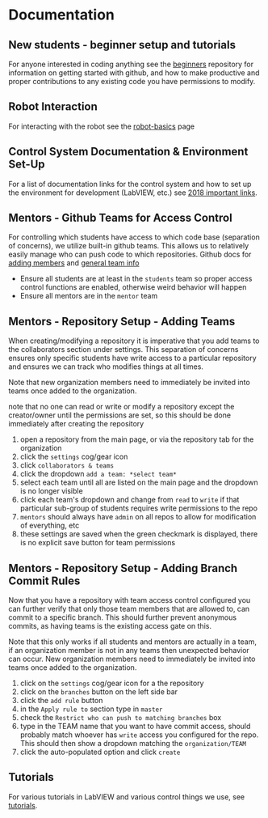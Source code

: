 # Documentation

## New students - beginner setup and tutorials
For anyone interested in coding anything see the [beginners](https://github.com/FullMetalFalcons/beginners) repository for information on getting started with github, and how to make productive and proper contributions to any existing code you have permissions to modify.

## Robot Interaction
For interacting with the robot see the [robot-basics](robot-basics.md) page

## Control System Documentation & Environment Set-Up
For a list of documentation links for the control system and how to set up the environment for development (LabVIEW, etc.) see [2018 important links](important-links.md).

## Mentors - Github Teams for Access Control
For controlling which students have access to which code base (separation of concerns), we utilize built-in github teams.  This allows us to relatively easily manage who can push code to which repositories.  Github docs for [adding members](https://help.github.com/articles/adding-organization-members-to-a-team/) and [general team info](https://help.github.com/articles/about-teams/)
* Ensure all students are at least in the `students` team so proper access control functions are enabled, otherwise weird behavior will happen
* Ensure all mentors are in the `mentor` team

## Mentors - Repository Setup - Adding Teams
When creating/modifying a repository it is imperative that you add teams to the collaborators section under settings.  This separation of concerns ensures only specific students have write access to a particular repository and ensures we can track who modifies things at all times.

Note that new organization members need to immediately be invited into teams once added to the organization.

note that no one can read or write or modify a repository except the creator/owner until the permissions are set, so this should be done immediately after creating the repository
1. open a repository from the main page, or via the repository tab for the organization
2. click the `settings` cog/gear icon
3. click `collaborators & teams`
4. click the dropdown `add a team: *select team*`
5. select each team until all are listed on the main page and the dropdown is no longer visible
6. click each team's dropdown and change from `read` to `write` if that particular sub-group of students requires write permissions to the repo
7. `mentors` should always have `admin` on all repos to allow for modification of everything, etc
8. these settings are saved when the green checkmark is displayed, there is no explicit save button for team permissions

## Mentors - Repository Setup - Adding Branch Commit Rules
Now that you have a repository with team access control configured you can further verify that only those team members that are allowed to, can commit to a specific branch.  This should further prevent anonymous commits, as having teams is the existing access gate on this.

Note that this only works if all students and mentors are actually in a team, if an organization member is not in any teams then unexpected behavior can occur. New organization members need to immediately be invited into teams once added to the organization.

1. click on the `settings` cog/gear icon for a the repository
2. click on the `branches` button on the left side bar
3. click the `add rule` button
4. in the `Apply rule to` section type in `master`
5. check the `Restrict who can push to matching branches` box
6. type in the TEAM name that you want to have commit access, should probably match whoever has `write` access you configured for the repo.  This should then show a dropdown matching the `organization/TEAM`
7. click the auto-populated option and click `create`


## Tutorials
For various tutorials in LabVIEW and various control things we use, see [tutorials](tutorials.md).
